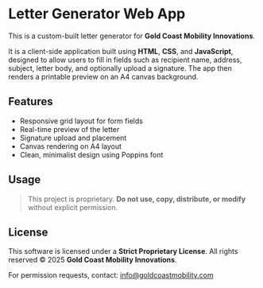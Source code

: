 # Letter Generator Web App

This is a custom-built letter generator for **Gold Coast Mobility Innovations**.

It is a client-side application built using **HTML**, **CSS**, and **JavaScript**, designed to allow users to fill in fields such as recipient name, address, subject, letter body, and optionally upload a signature. The app then renders a printable preview on an A4 canvas background.

## Features

- Responsive grid layout for form fields
- Real-time preview of the letter
- Signature upload and placement
- Canvas rendering on A4 layout
- Clean, minimalist design using Poppins font

## Usage

> This project is proprietary. **Do not use, copy, distribute, or modify** without explicit permission.

## License

This software is licensed under a **Strict Proprietary License**. All rights reserved © 2025 **Gold Coast Mobility Innovations**.

For permission requests, contact: [info@goldcoastmobility.com](mailto:info@goldcoastmobility.com)
